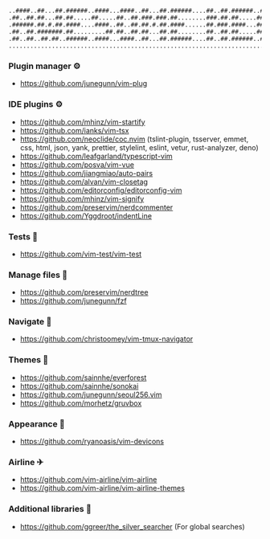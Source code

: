 ``` 
..####..##...##.######..####...####..##...##.######....##..##.######..####..##..##.######.##...##.
.##..##.##...##.##.....##.....##..##.###.###.##........###.##.##.....##..##.##..##...##...###.###.
.######.##.#.##.####....####..##..##.##.#.##.####......##.###.####...##..##.##..##...##...##.#.##.
.##..##.#######.##.........##.##..##.##...##.##........##..##.##.....##..##..####....##...##...##.
.##..##..##.##..######..####...####..##...##.######....##..##.######..####....##...######.##...##.
..................................................................................................
```

### Plugin manager ⚙

- https://github.com/junegunn/vim-plug

### IDE plugins ⚙

- https://github.com/mhinz/vim-startify
- https://github.com/ianks/vim-tsx
- https://github.com/neoclide/coc.nvim (tslint-plugin, tsserver, emmet, css, html, json, yank, prettier, stylelint, eslint, vetur, rust-analyzer, deno)
- https://github.com/leafgarland/typescript-vim
- https://github.com/posva/vim-vue
- https://github.com/jiangmiao/auto-pairs
- https://github.com/alvan/vim-closetag
- https://github.com/editorconfig/editorconfig-vim
- https://github.com/mhinz/vim-signify
- https://github.com/preservim/nerdcommenter
- https://github.com/Yggdroot/indentLine

### Tests 🧪

- https://github.com/vim-test/vim-test

### Manage files 📁

- https://github.com/preservim/nerdtree
- https://github.com/junegunn/fzf

### Navigate 🚀

- https://github.com/christoomey/vim-tmux-navigator

### Themes 💎

- https://github.com/sainnhe/everforest
- https://github.com/sainnhe/sonokai
- https://github.com/junegunn/seoul256.vim
- https://github.com/morhetz/gruvbox

### Appearance 💎

- https://github.com/ryanoasis/vim-devicons

### Airline ✈

- https://github.com/vim-airline/vim-airline
- https://github.com/vim-airline/vim-airline-themes

### Additional libraries 💊

- https://github.com/ggreer/the_silver_searcher (For global searches)
